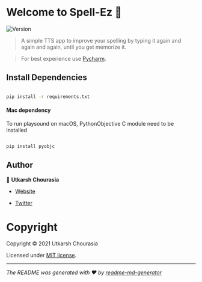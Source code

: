 
# Welcome to Spell-Ez 👋

![Version](https://img.shields.io/badge/version-0.0.1-blue.svg?cacheSeconds=2592000)

> A simple TTS app to improve your spelling by typing it again and again and again, until you get memorize it.

> For best experience use [Pycharm](https://www.jetbrains.com/pycharm/download). 
## Install Dependencies

```sh

pip install -r requirements.txt

```
#### Mac dependency 
To run playsound on macOS, PythonObjective C module need to be installed

```sh

pip install pyobjc

```

  
## Author
👤 **Utkarsh Chourasia**

* [Website](https://utkarshchourasia.in/)

* [Twitter](https://twitter.com/jammutkarsh)

[comment]: <> (👤 **Vishvesh Singh Pal**)

[comment]: <> (* [Twitter]&#40;https://twitter.com/palvishusingh&#41;)

[comment]: <> (## Show your support)

[comment]: <> (Give a ⭐️ if this project helped you!)


# Copyright
Copyright &copy; 2021 Utkarsh Chourasia

Licensed under [MIT license](https://opensource.org/licenses/MIT).


---
_The README was generated with ❤️ by [readme-md-generator](https://github.com/kefranabg/readme-md-generator)_
